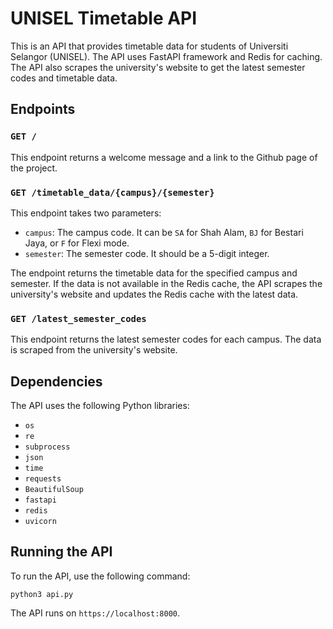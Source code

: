 # UNISEL Timetable API

This is an API that provides timetable data for students of Universiti Selangor (UNISEL). The API uses FastAPI framework and Redis for caching. The API also scrapes the university's website to get the latest semester codes and timetable data.

## Endpoints

### `GET /`

This endpoint returns a welcome message and a link to the Github page of the project.

### `GET /timetable_data/{campus}/{semester}`

This endpoint takes two parameters:

- `campus`: The campus code. It can be `SA` for Shah Alam, `BJ` for Bestari Jaya, or `F` for Flexi mode.
- `semester`: The semester code. It should be a 5-digit integer.

The endpoint returns the timetable data for the specified campus and semester. If the data is not available in the Redis cache, the API scrapes the university's website and updates the Redis cache with the latest data.

### `GET /latest_semester_codes`

This endpoint returns the latest semester codes for each campus. The data is scraped from the university's website.

## Dependencies

The API uses the following Python libraries:

- `os`
- `re`
- `subprocess`
- `json`
- `time`
- `requests`
- `BeautifulSoup`
- `fastapi`
- `redis`
- `uvicorn`

## Running the API

To run the API, use the following command:
```
python3 api.py
```

The API runs on `https://localhost:8000`.
